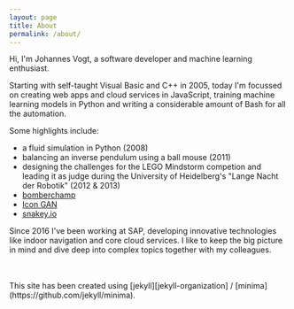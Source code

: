 ```yaml
---
layout: page
title: About
permalink: /about/
---
```



Hi, I'm Johannes Vogt, a software developer and machine learning enthusiast.


Starting with self-taught Visual Basic and C++ in 2005, today I'm focussed on creating web apps and cloud services in JavaScript, training machine learning models in Python and writing a considerable amount of Bash for all the automation.

Some highlights include:
- a fluid simulation in Python (2008)
- balancing an inverse pendulum using a ball mouse (2011)
- designing the challenges for the LEGO Mindstorm competion and leading it as judge during the University of Heidelberg's "Lange Nacht der Robotik" (2012 & 2013)
- [bomberchamp](https://github.com/bomberchamp/bomberchamp)
- [Icon GAN](/icon-gan/)
- [snakey.io](/snakey.io/)

Since 2016 I've been working at SAP, developing innovative technologies like indoor navigation and core cloud services. I like to keep the big picture in mind and dive deep into complex topics together with my colleagues.



[jekyll-organization]: https://github.com/jekyll

<br>
<br>
This site has been created using 
[jekyll][jekyll-organization] /
[minima](https://github.com/jekyll/minima).

